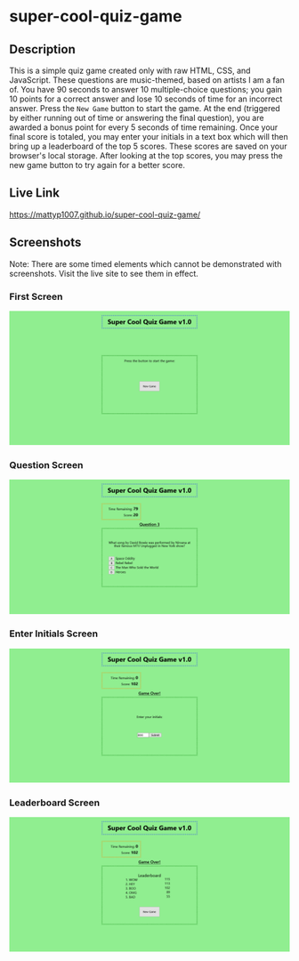 # super-cool-quiz-game

## Description
This is a simple quiz game created only with raw HTML, CSS, and JavaScript. These questions are music-themed, based on artists I am a fan of. You have 90 seconds to answer 10 multiple-choice questions; you gain 10 points for a correct answer and lose 10 seconds of time for an incorrect answer. Press the `New Game` button to start the game. At the end (triggered by either running out of time or answering the final question), you are awarded a bonus point for every 5 seconds of time remaining. Once your final score is totaled, you may enter your initials in a text box which will then bring up a leaderboard of the top 5 scores. These scores are saved on your browser's local storage. After looking at the top scores, you may press the new game button to try again for a better score.

## Live Link
https://mattyp1007.github.io/super-cool-quiz-game/

## Screenshots
Note: There are some timed elements which cannot be demonstrated with screenshots. Visit the live site to see them in effect.
### First Screen
![Caption](./assets/images/grab-1.png)

### Question Screen
![Caption](./assets/images/grab-2.png)

### Enter Initials Screen
![Caption](./assets/images/grab-3.png)

### Leaderboard Screen
![Caption](./assets/images/grab-4.png)
